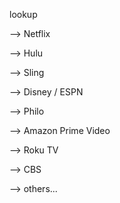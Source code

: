 lookup

--> Netflix

--> Hulu

--> Sling

--> Disney / ESPN

--> Philo

--> Amazon Prime Video

--> Roku TV

--> CBS

--> others...
